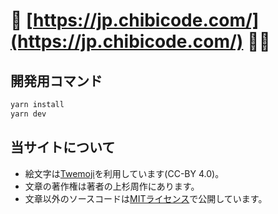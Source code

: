 # 🌾 [https://jp.chibicode.com/](https://jp.chibicode.com/) 🙇🏻

## 開発用コマンド

```bash
yarn install
yarn dev
```

## 当サイトについて

- 絵文字は[Twemoji](https://github.com/twitter/twemoji)を利用しています(CC-BY 4.0)。
- 文章の著作権は著者の上杉周作にあります。
- 文章以外のソースコードは[MITライセンス](license-code.md)で公開しています。
